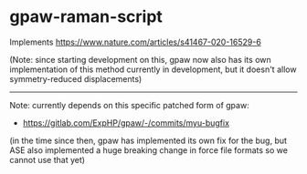 # gpaw-raman-script

Implements https://www.nature.com/articles/s41467-020-16529-6

(Note: since starting development on this, gpaw now also has its own implementation of this method currently in development, but it doesn't allow symmetry-reduced displacements)

---

Note: currently depends on this specific patched form of gpaw:

* https://gitlab.com/ExpHP/gpaw/-/commits/myu-bugfix

(in the time since then, gpaw has implemented its own fix for the bug, but ASE also implemented a huge breaking change in force file formats so we cannot use that yet)
